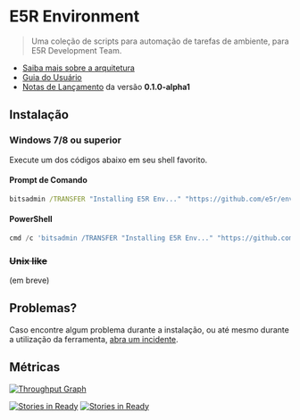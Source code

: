 E5R Environment
===============

> Uma coleção de scripts para automação de tarefas de ambiente, para E5R Development Team.

* [Saiba mais sobre a arquitetura](doc/ARCHITECTURE.md)
* [Guia do Usuário](doc/USERGUIDE.md)
* [Notas de Lançamento](https://github.com/e5r/env/releases/tag/v0.1.0-alpha1) da versão **0.1.0-alpha1**

## Instalação

### Windows 7/8 ou superior

Execute um dos códigos abaixo em seu shell favorito.

#### Prompt de Comando

```cmd
bitsadmin /TRANSFER "Installing E5R Env..." "https://github.com/e5r/env/raw/migrate-to-javascript/e5r-install.cmd" "%CD%\e5r-install.cmd" && "%CD%\e5r-install.cmd" && del "%CD%\e5r-install.cmd"
```
#### PowerShell

```powershell
cmd /c 'bitsadmin /TRANSFER "Installing E5R Env..." "https://github.com/e5r/env/raw/migrate-to-javascript/e5r-install.cmd" "%CD%\e5r-install.cmd" && "%CD%\e5r-install.cmd" && del "%CD%\e5r-install.cmd"'
```

### ~~Unix like~~

(em breve)

## Problemas?

Caso encontre algum problema durante a instalação, ou até mesmo durante a utilização da ferramenta, [abra um incidente](https://github.com/e5r/env/issues).

## Métricas

[![Throughput Graph](https://graphs.waffle.io/e5r/env/throughput.svg)](https://waffle.io/e5r/env/metrics)

[![Stories in Ready](https://badge.waffle.io/e5r/env.svg?label=ready&title=Ready)](http://waffle.io/e5r/env) [![Stories in Ready](https://badge.waffle.io/e5r/env.svg?label=In%20Progress&title=In%20Progress)](http://waffle.io/e5r/env)
